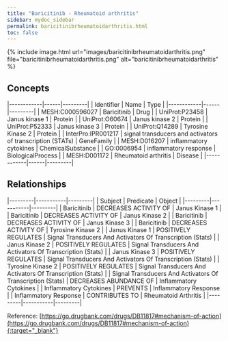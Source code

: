 ```yaml
---
title: "Baricitinib - Rheumatoid arthritis"
sidebar: mydoc_sidebar
permalink: baricitinibrheumatoidarthritis.html
toc: false 
---
```


{% include image.html url="images/baricitinibrheumatoidarthritis.png" file="baricitinibrheumatoidarthritis.png" alt="baricitinibrheumatoidarthritis" %}

## Concepts

|------------|------|---------|
| Identifier | Name | Type    |
|------------|------|---------|
| MESH:C000596027 | Baricitinib | Drug |
| UniProt:P23458 | Janus kinase 1 | Protein |
| UniProt:O60674 | Janus kinase 2 | Protein |
| UniProt:P52333 | Janus kinase 3 | Protein |
| UniProt:Q14289 | Tyrosine Kinase 2 | Protein |
| InterPro:IPR001217 | signal transducers and activators of transcription (STATs) | GeneFamily |
| MESH:D016207 | inflammatory cytokines | ChemicalSubstance |
| GO:0006954 | inflammatory response | BiologicalProcess |
| MESH:D001172 | Rheumatoid arthritis | Disease |
|------------|------|---------|

## Relationships

|---------|-----------|---------|
| Subject | Predicate | Object  |
|---------|-----------|---------|
| Baricitinib | DECREASES ACTIVITY OF | Janus Kinase 1 |
| Baricitinib | DECREASES ACTIVITY OF | Janus Kinase 2 |
| Baricitinib | DECREASES ACTIVITY OF | Janus Kinase 3 |
| Baricitinib | DECREASES ACTIVITY OF | Tyrosine Kinase 2 |
| Janus Kinase 1 | POSITIVELY REGULATES | Signal Transducers And Activators Of Transcription (Stats) |
| Janus Kinase 2 | POSITIVELY REGULATES | Signal Transducers And Activators Of Transcription (Stats) |
| Janus Kinase 3 | POSITIVELY REGULATES | Signal Transducers And Activators Of Transcription (Stats) |
| Tyrosine Kinase 2 | POSITIVELY REGULATES | Signal Transducers And Activators Of Transcription (Stats) |
| Signal Transducers And Activators Of Transcription (Stats) | DECREASES ABUNDANCE OF | Inflammatory Cytokines |
| Inflammatory Cytokines | PREVENTS | Inflammatory Response |
| Inflammatory Response | CONTRIBUTES TO | Rheumatoid Arthritis |
|---------|-----------|---------|

Reference: [https://go.drugbank.com/drugs/DB11817#mechanism-of-action](https://go.drugbank.com/drugs/DB11817#mechanism-of-action){:target="_blank"}